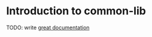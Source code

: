 # Introduction to common-lib

TODO: write [great documentation](http://jacobian.org/writing/what-to-write/)
